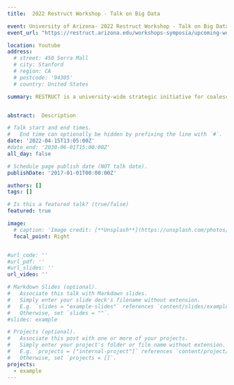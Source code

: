 ```yaml
---
title:  2022 Restruct Workshop - Talk on Big Data

event: University of Arizona- 2022 Restruct Workshop - Talk on Big Data
event_url: "https://restruct.arizona.edu/workshops-symposia/upcoming-workshops-symposia"

location: Youtube
address:
  # street: 450 Serra Mall
  # city: Stanford
  # region: CA
  # postcode: '94305'
  # country: United States

summary: RESTRUCT is a university-wide strategic initiative for coalescing interdisciplinary expertise to address emerging societal issues such as environmental, socio-economic, and ecological challenges to inform potential solutions or processes within the constructed environment for equitable adaptation and change.


abstract:  Description

# Talk start and end times.
#   End time can optionally be hidden by prefixing the line with `#`.
date: '2022-04-15T13:05:00Z'
#date_end: '2030-06-01T15:00:00Z'
all_day: false

# Schedule page publish date (NOT talk date).
publishDate: '2017-01-01T00:00:00Z'

authors: []
tags: []

# Is this a featured talk? (true/false)
featured: true

image:
  # caption: 'Image credit: [**Unsplash**](https://unsplash.com/photos/bzdhc5b3Bxs)'
  focal_point: Right


#url_code: ''
#url_pdf: ''
#url_slides: ''
url_video: ''

# Markdown Slides (optional).
#   Associate this talk with Markdown slides.
#   Simply enter your slide deck's filename without extension.
#   E.g. `slides = "example-slides"` references `content/slides/example-slides.md`.
#   Otherwise, set `slides = ""`.
#slides: example

# Projects (optional).
#   Associate this post with one or more of your projects.
#   Simply enter your project's folder or file name without extension.
#   E.g. `projects = ["internal-project"]` references `content/project/deep-learning/index.md`.
#   Otherwise, set `projects = []`.
projects:
  - example 
---
```




